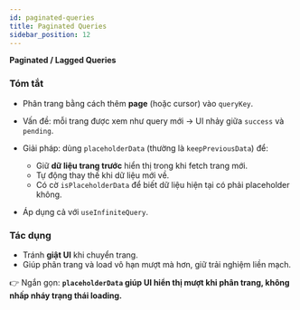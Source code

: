 ```yaml
---
id: paginated-queries
title: Paginated Queries
sidebar_position: 12
---
```


**Paginated / Lagged Queries**

### Tóm tắt

- Phân trang bằng cách thêm **page** (hoặc cursor) vào `queryKey`.
- Vấn đề: mỗi trang được xem như query mới → UI nhảy giữa `success` và `pending`.
- Giải pháp: dùng `placeholderData` (thường là `keepPreviousData`) để:
  - Giữ **dữ liệu trang trước** hiển thị trong khi fetch trang mới.
  - Tự động thay thế khi dữ liệu mới về.
  - Có cờ `isPlaceholderData` để biết dữ liệu hiện tại có phải placeholder không.

- Áp dụng cả với `useInfiniteQuery`.

### Tác dụng

- Tránh **giật UI** khi chuyển trang.
- Giúp phân trang và load vô hạn mượt mà hơn, giữ trải nghiệm liền mạch.

👉 Ngắn gọn: **`placeholderData` giúp UI hiển thị mượt khi phân trang, không nhấp nháy trạng thái loading.**
